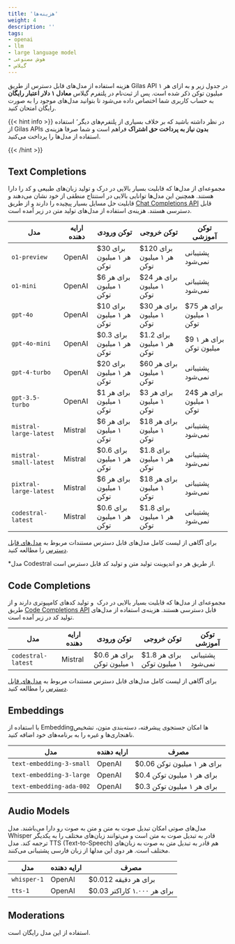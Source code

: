 ```yaml
---
title: 'هزینه‌ها'
weight: 4
description: ''
tags:
- openai
- llm
- large language model
- هوش مصنوعی
- گیلاس
---
```




هزینه استفاده از مدل‌های قابل دسترس از طریق Gilas API در جدول زیر و به ازای هر ۱ میلیون توکن ذکر شده است. پس از ثبت‌نام در پلتفرم گیلاس **معادل ۱ دلار اعتبار رایگان** به حساب کاربری شما اختصاص داده می‌شود تا بتوانید مدل‌های موجود را به صورت رایگان امتحان کنید. 


{{< hint info >}}
در نظر داشته باشید که بر خلاف بسیاری از پلتفرم‌های دیگر٬ استفاده از Gilas APIs **بدون نیاز به پرداخت حق اشتراک** فراهم است و شما صرفا هزینه‌ی استفاده از مدل‌ها را پرداخت می‌کنید.

{{< /hint >}}


## Text Completions

مجموعه‌ای از مدل‌ها که قابلیت بسیار بالایی در درک و تولید زبان‌های طبیعی و کد را دارا هستند. همچنین این مدل‌ها توانایی بالایی در استنتاج منطقی از خود نشان می‌دهند و قابلیت حل مسایل بسیار پیچیده را دارند  و از طریق [Chat Completions API](/apis/chat-completions) قابل دسترسی هستند. هزینه‌ی استفاده از مدل‌های تولید متن در زیر آمده است.

 مدل | ارایه دهنده | توکن ورودی | توکن خروجی | توکن آموزشی
---|----------|-----|-----|-----
`o1-preview`	 | OpenAI | $30 برای هر ۱ میلیون توکن | $120 برای هر ۱ میلیون توکن | پشتیبانی نمی‌شود
`o1-mini`	 | OpenAI | $6 برای هر ۱ میلیون توکن | $24 برای هر ۱ میلیون توکن | پشتیبانی نمی‌شود
`gpt-4o`	 | OpenAI | $10 برای هر ۱ میلیون توکن | $30 برای هر ۱ میلیون توکن | $75 برای هر ۱ میلیون توکن
`gpt-4o-mini`	 | OpenAI | $0.3 برای هر ۱ میلیون توکن | $1.2 برای هر ۱ میلیون توکن | $9 برای هر ۱ میلیون توکن
`gpt-4-turbo`	 | OpenAI | $20 برای هر ۱ میلیون توکن | $60 برای هر ۱ میلیون توکن | پشتیبانی نمی‌شود
`gpt-3.5-turbo` | OpenAI | $1 برای هر ۱ میلیون توکن | $3 برای هر ۱ میلیون توکن | 24$ برای هر ۱ میلیون توکن
`mistral-large-latest`	 | Mistral | $6 برای هر ۱ میلیون توکن | $18 برای هر ۱ میلیون توکن | پشتیبانی نمی‌شود
`mistral-small-latest`	 | Mistral | $0.6 برای هر ۱ میلیون توکن | $1.8 برای هر ۱ میلیون توکن | پشتیبانی نمی‌شود
`pixtral-large-latest`	 | Mistral | $6 برای هر ۱ میلیون توکن | $18 برای هر ۱ میلیون توکن | پشتیبانی نمی‌شود
`codestral-latest`	 | Mistral | $0.6 برای هر ۱ میلیون توکن | $1.8 برای هر ۱ میلیون توکن | پشتیبانی نمی‌شود

برای آگاهی از لیست کامل مدل‌های قابل دسترس مستندات مربوط به [مدل‌های قابل دسترس](/models) را مطالعه کنید.

*مدل Codestral از طریق هر دو اندپوینت تولید متن و تولید کد قابل دسترس است.

## Code Completions

مجموعه‌ای از مدل‌ها که قابلیت بسیار بالایی در درک  و تولید کدهای کامپیوتری دارند و از طریق [Code Completions API](/fim/chat-completions) قابل دسترسی هستند. هزینه‌ی استفاده از مدل‌های تولید کد در زیر آمده است.

 مدل | ارایه دهنده | توکن ورودی | توکن خروجی | توکن آموزشی
---|----------|-----|-----|-----
`codestral-latest`	 | Mistral | $0.6 برای هر ۱ میلیون توکن | $1.8 برای هر ۱ میلیون توکن | پشتیبانی نمی‌شود

برای آگاهی از لیست کامل مدل‌های قابل دسترس مستندات مربوط به [مدل‌های قابل دسترس](/models) را مطالعه کنید.

## Embeddings

با استفاده از Embeddingها امکان جستجوی پیشرفته، دسته‌بندی متون، تشخیص ناهنجاری‌ها و غیره را به برنامه‌های خود اضافه کنید.

 مدل | ارایه دهنده | مصرف
---|---|----------
`text-embedding-3-small` | OpenAI | $0.06 برای هر ۱ میلیون توکن
`text-embedding-3-large` | OpenAI | $0.4 برای هر ۱ میلیون توکن
`text-embedding-ada-002` | OpenAI | $0.3 برای هر ۱ میلیون توکن

## Audio Models

مدل‌های صوتی امکان تبدیل صوت به متن و متن به صوت رو دارا می‌باشند.
مدل Whisper قادر به تبدیل صوت به متن است و می‌توانند زبان‌های مختلف را به یکدیگر ترجمه کند.
مدل TTS (Text-to-Speech) هم قادر به تبدیل متن به صوت به زبان‌های مختلف است.
هر دوی این مدلها از زبان فارسی پشتیبانی می‌کنند.

 مدل | ارایه دهنده | مصرف
---|---|----------
`whisper-1` | OpenAI | $0.012 برای هر دقیقه
`tts-1` | OpenAI | $0.03 برای هر ۱.۰۰۰ کاراکتر

## Moderations

استفاده از این مدل رایگان است.
